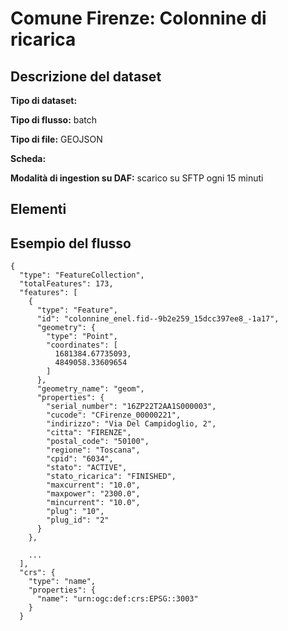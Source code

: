 # Comune Firenze: Colonnine di ricarica

## Descrizione del dataset

**Tipo di dataset:** 

**Tipo di flusso:** batch

**Tipo di file:** GEOJSON

**Scheda:** 

**Modalità di ingestion su DAF:** scarico su SFTP ogni 15 minuti


## Elementi



## Esempio del flusso

```
{
  "type": "FeatureCollection",
  "totalFeatures": 173,
  "features": [
    {
      "type": "Feature",
      "id": "colonnine_enel.fid--9b2e259_15dcc397ee8_-1a17",
      "geometry": {
        "type": "Point",
        "coordinates": [
          1681384.67735093,
          4849058.33609654
        ]
      },
      "geometry_name": "geom",
      "properties": {
        "serial_number": "16ZP22T2AA1S000003",
        "cucode": "CFirenze_00000221",
        "indirizzo": "Via Del Campidoglio, 2",
        "citta": "FIRENZE",
        "postal_code": "50100",
        "regione": "Toscana",
        "cpid": "6034",
        "stato": "ACTIVE",
        "stato_ricarica": "FINISHED",
        "maxcurrent": "10.0",
        "maxpower": "2300.0",
        "mincurrent": "10.0",
        "plug": "10",
        "plug_id": "2"
      }
    },

    ...
  ],
  "crs": {
    "type": "name",
    "properties": {
      "name": "urn:ogc:def:crs:EPSG::3003"
    }
  }
```

